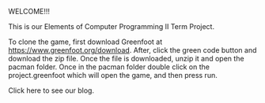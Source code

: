 WELCOME!!!

This is our Elements of Computer Programming II Term Project.

To clone the game, first download Greenfoot at https://www.greenfoot.org/download. After, click the green code button and download the zip file. Once the file is downloaded, unzip it and open the pacman folder. Once in the pacman folder double click on the project.greenfoot which will open the game, and then press run.

Click here to see our blog. 
